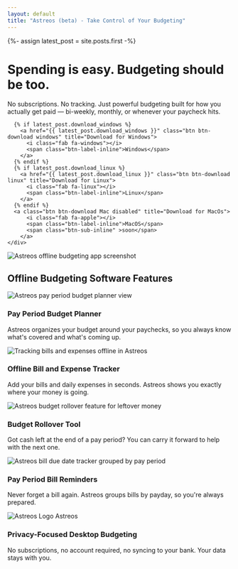 ```yaml
---
layout: default
title: "Astreos (beta) - Take Control of Your Budgeting"
---
```

{%- assign latest_post = site.posts.first -%}

<div class="hero">
  <div class="hero-content">
    <h1>Spending is easy. Budgeting should be too.</h1>
    <p>No subscriptions. No tracking. Just powerful budgeting built for how you actually get paid — bi-weekly, monthly, or whenever your paycheck hits.</p>
    <div class="hero-downloads">
      
      {% if latest_post.download_windows %}
        <a href="{{ latest_post.download_windows }}" class="btn btn-download windows" title="Download for Windows">
          <i class="fab fa-windows"></i>
          <span class="btn-label-inline">Windows</span>
        </a>
      {% endif %}
      {% if latest_post.download_linux %}
        <a href="{{ latest_post.download_linux }}" class="btn btn-download linux" title="Download for Linux">
          <i class="fab fa-linux"></i>
          <span class="btn-label-inline">Linux</span>
        </a>
      {% endif %}
      <a class="btn btn-download Mac disabled" title="Download for MacOs">
          <i class="fab fa-apple"></i>
          <span class="btn-label-inline">MacOS</span> 
          <span class="btn-sub-inline" >soon</span>
        </a>
    </div>
  </div>
  <img src="{{ '/assets/images/app-feature.png' | relative_url }}" alt="Astreos offline budgeting app screenshot" class="hero-image">
</div>

<section id="features" class="content-section">
  <h2>Offline Budgeting Software Features</h2>

  <div class="feature-item image-left">
    <div class="feature-image">
      <img src="{{ '/assets/images/budget-overview.png' | relative_url }}" alt="Astreos pay period budget planner view">
    </div>
    <div class="feature-content">
      <h3>Pay Period Budget Planner</h3>
      <p>Astreos organizes your budget around your paychecks, so you always know what's covered and what's coming up.</p>
    </div>
  </div>

  <div class="feature-item image-right">
    <div class="feature-image">
      <img src="{{ '/assets/images/bills-section.png' | relative_url }}" alt="Tracking bills and expenses offline in Astreos">
    </div>
    <div class="feature-content">
      <h3>Offline Bill and Expense Tracker</h3>
      <p>Add your bills and daily expenses in seconds. Astreos shows you exactly where your money is going.</p>
    </div>
  </div>

  <div class="feature-item image-left">
    <div class="feature-image">
      <img src="{{ '/assets/images/rollover.png' | relative_url }}" alt="Astreos budget rollover feature for leftover money">
    </div>
    <div class="feature-content">
      <h3>Budget Rollover Tool</h3>
      <p>Got cash left at the end of a pay period? You can carry it forward to help with the next one.</p>
    </div>
  </div>

  <div class="feature-item image-right">
    <div class="feature-image">
      <img src="{{ '/assets/images/stay-on-top.png' | relative_url }}" alt="Astreos bill due date tracker grouped by pay period">
    </div>
    <div class="feature-content">
      <h3>Pay Period Bill Reminders</h3>
      <p>Never forget a bill again. Astreos groups bills by payday, so you're always prepared.</p>
    </div>
  </div>

</section>

<section id="control" class="feature-item-centered">
    <div class="centered-brand">
      <img src="{{ '/assets/images/logo.svg' | relative_url }}" alt="Astreos Logo" class="centered-brand-logo">
      <span class="centered-brand-text">Astreos</span>
    </div>
    <div class="feature-content">
      <h3>Privacy-Focused Desktop Budgeting</h3>
      <p>No subscriptions, no account required, no syncing to your bank. Your data stays with you.</p>
    </div>
  </section>
